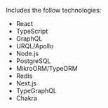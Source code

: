
Includes the follow technologies:

- React
- TypeScript
- GraphQL
- URQL/Apollo
- Node.js
- PostgreSQL
- MikroORM/TypeORM
- Redis
- Next.js
- TypeGraphQL
- Chakra


<!-- npx mikro-orm migration:create   # Create new migration with current schema diff
npx mikro-orm migration:up       # Migrate up to the latest version
npx mikro-orm migration:down     # Migrate one step down
npx mikro-orm migration:list     # List all executed migrations
npx mikro-orm migration:pending  # List all pending migrations -->


<!-- IF dist/ folder gets too full of old migrations and files
delete it all
stop server
run yarn watch again
the yarn dev2 -->

<!-- //save db start command
//pg_ctl -D /usr/local/var/postgres -l /usr/local/var/postgres/server.log start


// to start app use `yarn dev2`
// to start app use `$ yarn dev2`
// $ node node_modules/.bin/mikro-orm
// $ npx mikro-orm
// # or when installed globally
// $ mikro-orm